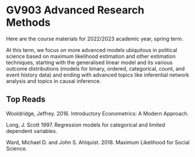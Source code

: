 # GV903 Advanced Research Methods
Here are the course materials for 2022/2023 academic year, spring term.

At this term, we focus on more advanced models ubiquitous in political science based on maximum likelihood estimation and other estimation techniques, starting with the generalised linear model and its various outcome distributions (models for binary, ordered, categorical, count, and event history data) and ending with advanced topics like inferential network analysis and topics in causal inference.

## Top Reads
Wooldridge, Jeffrey. 2016. Introductory Econometrics: A Modern Approach. 

Long, J. Scott 1997. Regression models for categorical and limited dependent variables.

Ward, Michael D. and John S. Ahlquist. 2018. Maximum Likelihood for Social Science.

